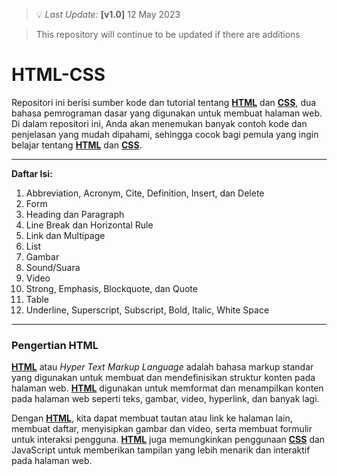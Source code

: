 > 💡 _Last Update:_ **[v1.0]** 12 May 2023

> This repository will continue to be updated if there are additions

# HTML-CSS
Repositori ini berisi sumber kode dan tutorial tentang **[HTML](https://id.wikipedia.org/wiki/HTML)** dan **[CSS](https://id.wikipedia.org/wiki/Cascading_Style_Sheets)**, dua bahasa pemrograman dasar yang digunakan untuk membuat halaman web. Di dalam repositori ini, Anda akan menemukan banyak contoh kode dan penjelasan yang mudah dipahami, sehingga cocok bagi pemula yang ingin belajar tentang **[HTML](https://id.wikipedia.org/wiki/HTML)** dan **[CSS](https://id.wikipedia.org/wiki/Cascading_Style_Sheets)**.

---

**Daftar Isi:**
1. Abbreviation, Acronym, Cite, Definition, Insert, dan Delete
2. Form
3. Heading dan Paragraph
4. Line Break dan Horizontal Rule
5. Link dan Multipage
6. List
7. Gambar
8. Sound/Suara
9. Video
10. Strong, Emphasis, Blockquote, dan Quote
11. Table
12. Underline, Superscript, Subscript, Bold, Italic, White Space

---
### **Pengertian HTML**
**[HTML](https://id.wikipedia.org/wiki/HTML)** atau _Hyper Text Markup Language_ adalah bahasa markup standar yang digunakan untuk membuat dan mendefinisikan struktur konten pada halaman web. **[HTML](https://id.wikipedia.org/wiki/HTML)** digunakan untuk memformat dan menampilkan konten pada halaman web seperti teks, gambar, video, hyperlink, dan banyak lagi.

Dengan **[HTML](https://id.wikipedia.org/wiki/HTML)**, kita dapat membuat tautan atau link ke halaman lain, membuat daftar, menyisipkan gambar dan video, serta membuat formulir untuk interaksi pengguna. **[HTML](https://id.wikipedia.org/wiki/HTML)** juga memungkinkan penggunaan **[CSS](https://id.wikipedia.org/wiki/Cascading_Style_Sheets)** dan JavaScript untuk memberikan tampilan yang lebih menarik dan interaktif pada halaman web.